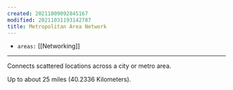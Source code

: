 ```yaml
---
created: 20211009092845167
modified: 20211031193142787
title: Metropolitan Area Network
---
```


- `areas:` [[Networking]]

---

Connects scattered locations across a city or metro area.

Up to about 25 miles (40.2336 Kilometers).
